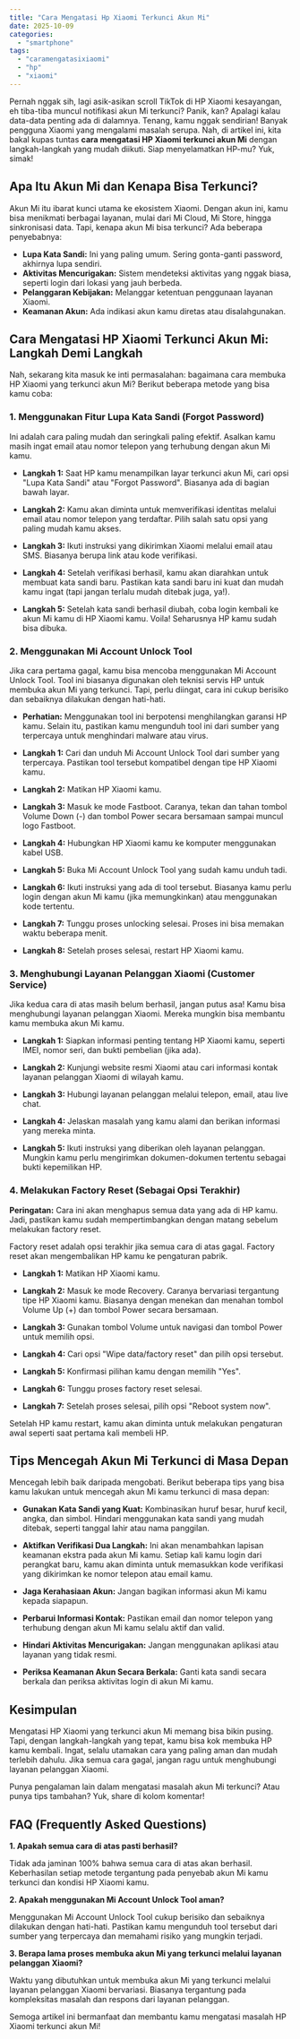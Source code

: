```yaml
---
title: "Cara Mengatasi Hp Xiaomi Terkunci Akun Mi"
date: 2025-10-09
categories: 
  - "smartphone"
tags: 
  - "caramengatasixiaomi"
  - "hp"
  - "xiaomi"
---
```


Pernah nggak sih, lagi asik-asikan scroll TikTok di HP Xiaomi kesayangan, eh tiba-tiba muncul notifikasi akun Mi terkunci? Panik, kan? Apalagi kalau data-data penting ada di dalamnya. Tenang, kamu nggak sendirian! Banyak pengguna Xiaomi yang mengalami masalah serupa. Nah, di artikel ini, kita bakal kupas tuntas **cara mengatasi HP Xiaomi terkunci akun Mi** dengan langkah-langkah yang mudah diikuti. Siap menyelamatkan HP-mu? Yuk, simak!

## Apa Itu Akun Mi dan Kenapa Bisa Terkunci?

Akun Mi itu ibarat kunci utama ke ekosistem Xiaomi. Dengan akun ini, kamu bisa menikmati berbagai layanan, mulai dari Mi Cloud, Mi Store, hingga sinkronisasi data. Tapi, kenapa akun Mi bisa terkunci? Ada beberapa penyebabnya:

- **Lupa Kata Sandi:** Ini yang paling umum. Sering gonta-ganti password, akhirnya lupa sendiri.
- **Aktivitas Mencurigakan:** Sistem mendeteksi aktivitas yang nggak biasa, seperti login dari lokasi yang jauh berbeda.
- **Pelanggaran Kebijakan:** Melanggar ketentuan penggunaan layanan Xiaomi.
- **Keamanan Akun:** Ada indikasi akun kamu diretas atau disalahgunakan.

## Cara Mengatasi HP Xiaomi Terkunci Akun Mi: Langkah Demi Langkah

Nah, sekarang kita masuk ke inti permasalahan: bagaimana cara membuka HP Xiaomi yang terkunci akun Mi? Berikut beberapa metode yang bisa kamu coba:

### 1\. Menggunakan Fitur Lupa Kata Sandi (Forgot Password)

Ini adalah cara paling mudah dan seringkali paling efektif. Asalkan kamu masih ingat email atau nomor telepon yang terhubung dengan akun Mi kamu.

- **Langkah 1:** Saat HP kamu menampilkan layar terkunci akun Mi, cari opsi "Lupa Kata Sandi" atau "Forgot Password". Biasanya ada di bagian bawah layar.
    
- **Langkah 2:** Kamu akan diminta untuk memverifikasi identitas melalui email atau nomor telepon yang terdaftar. Pilih salah satu opsi yang paling mudah kamu akses.
    
- **Langkah 3:** Ikuti instruksi yang dikirimkan Xiaomi melalui email atau SMS. Biasanya berupa link atau kode verifikasi.
    
- **Langkah 4:** Setelah verifikasi berhasil, kamu akan diarahkan untuk membuat kata sandi baru. Pastikan kata sandi baru ini kuat dan mudah kamu ingat (tapi jangan terlalu mudah ditebak juga, ya!).
    
- **Langkah 5:** Setelah kata sandi berhasil diubah, coba login kembali ke akun Mi kamu di HP Xiaomi kamu. Voila! Seharusnya HP kamu sudah bisa dibuka.
    

### 2\. Menggunakan Mi Account Unlock Tool

Jika cara pertama gagal, kamu bisa mencoba menggunakan Mi Account Unlock Tool. Tool ini biasanya digunakan oleh teknisi servis HP untuk membuka akun Mi yang terkunci. Tapi, perlu diingat, cara ini cukup berisiko dan sebaiknya dilakukan dengan hati-hati.

- **Perhatian:** Menggunakan tool ini berpotensi menghilangkan garansi HP kamu. Selain itu, pastikan kamu mengunduh tool ini dari sumber yang terpercaya untuk menghindari malware atau virus.
    
- **Langkah 1:** Cari dan unduh Mi Account Unlock Tool dari sumber yang terpercaya. Pastikan tool tersebut kompatibel dengan tipe HP Xiaomi kamu.
    
- **Langkah 2:** Matikan HP Xiaomi kamu.
    
- **Langkah 3:** Masuk ke mode Fastboot. Caranya, tekan dan tahan tombol Volume Down (-) dan tombol Power secara bersamaan sampai muncul logo Fastboot.
    
- **Langkah 4:** Hubungkan HP Xiaomi kamu ke komputer menggunakan kabel USB.
    
- **Langkah 5:** Buka Mi Account Unlock Tool yang sudah kamu unduh tadi.
    
- **Langkah 6:** Ikuti instruksi yang ada di tool tersebut. Biasanya kamu perlu login dengan akun Mi kamu (jika memungkinkan) atau menggunakan kode tertentu.
    
- **Langkah 7:** Tunggu proses unlocking selesai. Proses ini bisa memakan waktu beberapa menit.
    
- **Langkah 8:** Setelah proses selesai, restart HP Xiaomi kamu.
    

### 3\. Menghubungi Layanan Pelanggan Xiaomi (Customer Service)

Jika kedua cara di atas masih belum berhasil, jangan putus asa! Kamu bisa menghubungi layanan pelanggan Xiaomi. Mereka mungkin bisa membantu kamu membuka akun Mi kamu.

- **Langkah 1:** Siapkan informasi penting tentang HP Xiaomi kamu, seperti IMEI, nomor seri, dan bukti pembelian (jika ada).
    
- **Langkah 2:** Kunjungi website resmi Xiaomi atau cari informasi kontak layanan pelanggan Xiaomi di wilayah kamu.
    
- **Langkah 3:** Hubungi layanan pelanggan melalui telepon, email, atau live chat.
    
- **Langkah 4:** Jelaskan masalah yang kamu alami dan berikan informasi yang mereka minta.
    
- **Langkah 5:** Ikuti instruksi yang diberikan oleh layanan pelanggan. Mungkin kamu perlu mengirimkan dokumen-dokumen tertentu sebagai bukti kepemilikan HP.
    

### 4\. Melakukan Factory Reset (Sebagai Opsi Terakhir)

**Peringatan:** Cara ini akan menghapus semua data yang ada di HP kamu. Jadi, pastikan kamu sudah mempertimbangkan dengan matang sebelum melakukan factory reset.

Factory reset adalah opsi terakhir jika semua cara di atas gagal. Factory reset akan mengembalikan HP kamu ke pengaturan pabrik.

- **Langkah 1:** Matikan HP Xiaomi kamu.
    
- **Langkah 2:** Masuk ke mode Recovery. Caranya bervariasi tergantung tipe HP Xiaomi kamu. Biasanya dengan menekan dan menahan tombol Volume Up (+) dan tombol Power secara bersamaan.
    
- **Langkah 3:** Gunakan tombol Volume untuk navigasi dan tombol Power untuk memilih opsi.
    
- **Langkah 4:** Cari opsi "Wipe data/factory reset" dan pilih opsi tersebut.
    
- **Langkah 5:** Konfirmasi pilihan kamu dengan memilih "Yes".
    
- **Langkah 6:** Tunggu proses factory reset selesai.
    
- **Langkah 7:** Setelah proses selesai, pilih opsi "Reboot system now".
    

Setelah HP kamu restart, kamu akan diminta untuk melakukan pengaturan awal seperti saat pertama kali membeli HP.

## Tips Mencegah Akun Mi Terkunci di Masa Depan

Mencegah lebih baik daripada mengobati. Berikut beberapa tips yang bisa kamu lakukan untuk mencegah akun Mi kamu terkunci di masa depan:

- **Gunakan Kata Sandi yang Kuat:** Kombinasikan huruf besar, huruf kecil, angka, dan simbol. Hindari menggunakan kata sandi yang mudah ditebak, seperti tanggal lahir atau nama panggilan.
    
- **Aktifkan Verifikasi Dua Langkah:** Ini akan menambahkan lapisan keamanan ekstra pada akun Mi kamu. Setiap kali kamu login dari perangkat baru, kamu akan diminta untuk memasukkan kode verifikasi yang dikirimkan ke nomor telepon atau email kamu.
    
- **Jaga Kerahasiaan Akun:** Jangan bagikan informasi akun Mi kamu kepada siapapun.
    
- **Perbarui Informasi Kontak:** Pastikan email dan nomor telepon yang terhubung dengan akun Mi kamu selalu aktif dan valid.
    
- **Hindari Aktivitas Mencurigakan:** Jangan menggunakan aplikasi atau layanan yang tidak resmi.
    
- **Periksa Keamanan Akun Secara Berkala:** Ganti kata sandi secara berkala dan periksa aktivitas login di akun Mi kamu.
    

## Kesimpulan

Mengatasi HP Xiaomi yang terkunci akun Mi memang bisa bikin pusing. Tapi, dengan langkah-langkah yang tepat, kamu bisa kok membuka HP kamu kembali. Ingat, selalu utamakan cara yang paling aman dan mudah terlebih dahulu. Jika semua cara gagal, jangan ragu untuk menghubungi layanan pelanggan Xiaomi.

Punya pengalaman lain dalam mengatasi masalah akun Mi terkunci? Atau punya tips tambahan? Yuk, share di kolom komentar!

## FAQ (Frequently Asked Questions)

**1\. Apakah semua cara di atas pasti berhasil?**

Tidak ada jaminan 100% bahwa semua cara di atas akan berhasil. Keberhasilan setiap metode tergantung pada penyebab akun Mi kamu terkunci dan kondisi HP Xiaomi kamu.

**2\. Apakah menggunakan Mi Account Unlock Tool aman?**

Menggunakan Mi Account Unlock Tool cukup berisiko dan sebaiknya dilakukan dengan hati-hati. Pastikan kamu mengunduh tool tersebut dari sumber yang terpercaya dan memahami risiko yang mungkin terjadi.

**3\. Berapa lama proses membuka akun Mi yang terkunci melalui layanan pelanggan Xiaomi?**

Waktu yang dibutuhkan untuk membuka akun Mi yang terkunci melalui layanan pelanggan Xiaomi bervariasi. Biasanya tergantung pada kompleksitas masalah dan respons dari layanan pelanggan.

Semoga artikel ini bermanfaat dan membantu kamu mengatasi masalah HP Xiaomi terkunci akun Mi!
